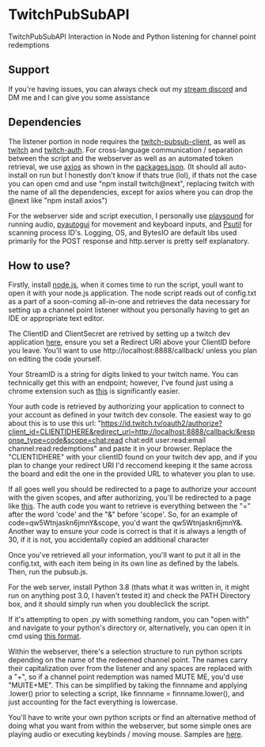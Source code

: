 # TwitchPubSubAPI
TwitchPubSubAPI Interaction in Node and Python listening for channel point redemptions

## Support
If you're having issues, you can always check out my [stream discord](https://discord.gg/wEC8DFa) and DM me and I can give you some assistance

## Dependencies
The listener portion in node requires the [twitch-pubsub-client](https://www.npmjs.com/package/twitch-pubsub-client), as well as [twitch](https://www.npmjs.com/package/twitch) and [twitch-auth](https://www.npmjs.com/package/twitch-auth). For cross-language communication / separation between the script and the webserver as well as an automated token retrieval, we use [axios](https://github.com/axios/axios) as shown in the [packages.json](https://github.com/RichardMcCarty1/TwitchPubSubAPI/blob/master/package.json). (It should all auto-install on run but I honestly don't know if thats true (lol), if thats not the case you can open cmd and use "npm install twitch@next", replacing twitch with the name of all the dependencies, except for axios where you can drop the @next like "npm install axios")

For the webserver side and script execution, I personally use [playsound](https://pypi.org/project/playsound/) for running audio, [pyautogui](https://pypi.org/project/PyAutoGUI/) for movement and keyboard inputs, and [Psutil](https://pypi.org/project/psutil/) for scanning process ID's. Logging, OS, and BytesIO are default libs used primarily for the POST response and http.server is pretty self explanatory.

## How to use?

Firstly, install [node.js](https://nodejs.org/en/), when it comes time to run the script, youll want to open it with your node.js application.
The node script reads out of config.txt as a part of a soon-coming all-in-one and retrieves the data necessary for setting up a channel point listener without you personally having to get an IDE or appropriate text editor. 

The ClientID and ClientSecret are retrived by setting up a twitch dev application [here](https://dev.twitch.tv/console/apps/create), ensure you set a Redirect URI above your ClientID before you leave. You'll want to use http://localhost:8888/callback/ unless you plan on editing the code yourself.

Your StreamID is a string for digits linked to your twitch name. You can technically get this with an endpoint; however, I've found just using a chrome extension such as [this](https://chrome.google.com/webstore/detail/twitch-username-and-user/laonpoebfalkjijglbjbnkfndibbcoon?hl=en-US) is significantly easier. 

Your auth code is retrieved by authorizing your application to connect to your account as defined in your twitch dev console. The easiest way to go about this is to use this url:
"https://id.twitch.tv/oauth2/authorize?client_id=CLIENTIDHERE&redirect_uri=http://localhost:8888/callback/&response_type=code&scope=chat:read chat:edit user:read:email channel:read:redemptions" and paste it in your browser. Replace the "CLIENTIDHERE" with your clientID found on your twitch dev app, and if you plan to change your redirect URI I'd reccomend keeping it the same across the board and edit the one in the provided URL to whatever you plan to use.

If all goes well you should be redirected to a page to authorize your account with the given scopes, and after authorizing, you'll be redirected to a page like [this](https://imgur.com/a/2MMKi9I). The auth code you want to retrieve is everything between the "=" after the word 'code' and the "&" before 'scope'. So, for an example of code=qw5Wtnjaskn6jmnY&scope, you'd want the qw5Wtnjaskn6jmnY&. Another way to ensure your code is correct is that it is always a length of 30, if it is not, you accidentally copied an additional character

Once you've retrieved all your information, you'll want to put it all in the config.txt, with each item being in its own line as defined by the labels. Then, run the pubsub.js.

For the web server, install Python 3.8 (thats what it was written in, it might run on anything post 3.0, I haven't tested it) and check the PATH Directory box, and it should simply run when you doubleclick the script. 

If it's attempting to open .py with something random, you can "open with" and navigate to your python's directory or, alternatively, you can open it in cmd using [this format](https://www.pythoncentral.io/execute-python-script-file-shell/#:~:text=Run%20a%20Python%20script%20under%20Windows%20with%20the%20Command%20Prompt&text=If%20you%20want%20to%20simply,to%20your%20PATH%20environmental%20variable.).

Within the webserver, there's a selection structure to run python scripts depending on the name of the redeemed channel point. The names carry their capitalization over from the listener and any spaces are replaced with a "+", so if a channel point redemption was named MUTE ME, you'd use "MUITE+ME". This can be simplified by taking the finnname and applying .lower() prior to selecting a script, like finnname = finnname.lower(), and just accounting for the fact everything is lowercase.

You'll have to write your own python scripts or find an alternative method of doing what you want from within the webserver, but some simple ones are playing audio or executing keybinds / moving mouse. Samples are [here](https://pastebin.com/KL7CXmy5).

